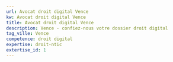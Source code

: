 ```yaml
---
url: Avocat droit digital Vence
kw: Avocat droit digital Vence
title: Avocat droit digital Vence
description: Vence - confiez-nous votre dossier droit digital
tag_ville: Vence
competence: droit digital
expertise: droit-ntic
extertise_id: 1
---
```

